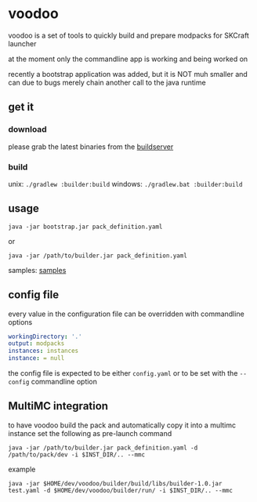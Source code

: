# voodoo

voodoo is a set of tools to quickly build and prepare modpacks for SKCraft launcher

at the moment only the commandline app is working and being worked on

recently a bootstrap application was added, but it is NOT muh smaller and can due to bugs merely
chain another call to the java runtime

## get it

### download

please grab the latest binaries from the [buildserver](https://ci.elytradev.com/job/elytra/job/voodoo/job/master/)

### build

unix: `./gradlew :builder:build`
windows: `./gradlew.bat :builder:build`

## usage

`java -jar bootstrap.jar pack_definition.yaml`

or

`java -jar /path/to/builder.jar pack_definition.yaml`

samples: [samples](/samples)

## config file

every value in the configuration file can be overridden with commandline options

```yaml
workingDirectory: '.'
output: modpacks
instances: instances
instance: = null
```

the config file is expected to be either `config.yaml` or to be set with the `--config` commandline option

## MultiMC integration

to have voodoo build the pack and automatically copy it into a multimc instance
set the following as pre-launch command

`java -jar /path/to/builder.jar pack_definition.yaml -d /path/to/pack/dev -i $INST_DIR/.. --mmc`

example

`java -jar $HOME/dev/voodoo/builder/build/libs/builder-1.0.jar test.yaml -d $HOME/dev/voodoo/builder/run/ -i $INST_DIR/.. --mmc`